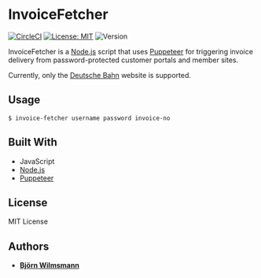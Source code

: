 # InvoiceFetcher

[![CircleCI](https://circleci.com/gh/BjoernKW/InvoiceFetcher.svg?style=shield)](https://circleci.com/gh/BjoernKW/InvoiceFetcher)
[![License: MIT](https://img.shields.io/badge/License-MIT-yellow.svg)](https://opensource.org/licenses/MIT)
![Version](https://img.shields.io/github/package-json/v/BjoernKW/InvoiceFetcher.svg?style=shield)

InvoiceFetcher is a [Node.js](https://nodejs.org/) script that uses [Puppeteer](https://pptr.dev/) for triggering invoice
delivery from password-protected customer portals and member sites.

Currently, only the [Deutsche Bahn](https://www.bahn.de/) website is supported.

## Usage

```shell script
$ invoice-fetcher username password invoice-no
```

## Built With

* JavaScript
* [Node.js](https://nodejs.org/)
* [Puppeteer](https://pptr.dev/)

## License

MIT License

## Authors

* **[Björn Wilmsmann](https://bjoernkw.com)**
